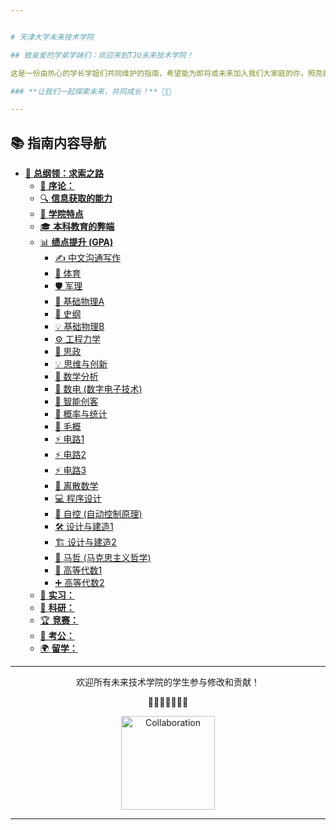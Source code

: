 ```yaml
---


# 天津大学未来技术学院 

## 致亲爱的学弟学妹们：欢迎来到TJU未来技术学院！

这是一份由热心的学长学姐们共同维护的指南，希望能为即将或未来加入我们大家庭的你，照亮前行的道路。遇到困惑时，不妨来这里找找答案；有所心得时，也欢迎你随时补充和完善！

### **让我们一起探索未来，共同成长！** 🌱✨

---
```


## 📚 指南内容导航

* [🚀 **总纲领：求索之路**](./README.md)
    * [📝 **序论：**](./docs/all1.md)
    * [🔍 **信息获取的能力**](./docs/all2.md)
    * [🌟 **学院特点**](./docs/all4.md)
    * [🎓 **本科教育的弊端**](./docs/all3.md)
    * [📊 **绩点提升 (GPA)**](./docs/绩点/README.md)
        * [✍️ 中文沟通写作](./docs/绩点/中文沟通写作.md)
        * [🏅 体育](./docs/绩点/体育.md)
        * [🛡️ 军理](./docs/绩点/军理.md)
        * [🔬 基础物理A](./docs/绩点/基础物理A.md)
        * [📜 史纲](./docs/绩点/史纲.md)
        * [💡 基础物理B](./docs/绩点/基础物理B.md)
        * [⚙️ 工程力学](./docs/绩点/工程力学.md)
        * [🧠 思政](./docs/绩点/思政.md)
        * [💡 思维与创新](./docs/绩点/思维与创新.md)
        * [🧮 数学分析](./docs/绩点/数学分析1.md)
        * [🔌 数电 (数字电子技术)](./docs/绩点/数电.md)
        * [🤖 智能创客](./docs/绩点/智能创客.md)
        * [🎲 概率与统计](./docs/绩点/概率与统计.md)
        * [📕 毛概](./docs/绩点/毛概.md)
        * [⚡ 电路1](./docs/绩点/电路1.md)
        * [⚡ 电路2](./docs/绩点/电路2.md)
        * [⚡ 电路3](./docs/绩点/电路3.md)
        * [🔗 离散数学](./docs/绩点/离散数学.md)
        * [💻 程序设计](./docs/绩点/程序设计.md)
        * [🦾 自控 (自动控制原理)](./docs/绩点/自控.md)
        * [🛠️ 设计与建造1](./docs/绩点/设计与建造1.md)
        * [🏗️ 设计与建造2](./docs/绩点/设计与建造2.md)
        * [📖 马哲 (马克思主义哲学)](./docs/绩点/马哲.md)
        * [🔢 高等代数1](./docs/绩点/高等代数1.md)
        * [➕ 高等代数2](./docs/绩点/高等代数2.md)
    * [🏢 **实习：**](./docs/实习)
    * [🔬 **科研：**](./docs/科研)
    * [🏆 **竞赛：**](./docs/竞赛)
    * [💼 **考公：**](./docs/考公)
    * [🌍 **留学：**](./docs/留学)

---

<div align="center">
  <p>欢迎所有未来技术学院的学生参与修改和贡献！</p>
  <p>💐🌸🌼🌷🌹🍃✨</p>
  <img src="https://user-images.githubusercontent.com/78630159/212065433-36256951-925e-4610-9d0c-257937130f1c.gif" alt="Collaboration" width="150"/>
</div>

---
